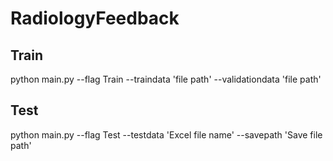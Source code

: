 # RadiologyFeedback

## Train
python main.py --flag Train --traindata 'file path' --validationdata 'file path'

## Test
python main.py --flag Test --testdata 'Excel file name' --savepath 'Save file path'
